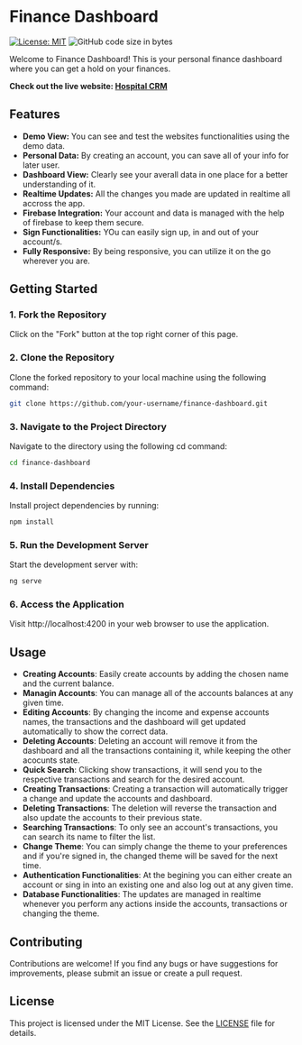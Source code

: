 # Finance Dashboard

[![License: MIT](https://img.shields.io/badge/License-MIT-yellow.svg)](https://opensource.org/licenses/MIT)
![GitHub code size in bytes](https://img.shields.io/github/languages/code-size/demarcoeduard/finance-dashboard)

Welcome to Finance Dashboard! This is your personal finance dashboard where you can get a hold on your finances.

**Check out the live website: [Hospital CRM](https://demarcoeduard.github.io/finance-dashboard/)**

## Features

- **Demo View:** You can see and test the websites functionalities using the demo data.
- **Personal Data:** By creating an account, you can save all of your info for later user.
- **Dashboard View:** Clearly see your averall data in one place for a better understanding of it.
- **Realtime Updates:** All the changes you made are updated in realtime all accross the app.
- **Firebase Integration:** Your account and data is managed with the help of firebase to keep them secure.
- **Sign Functionalities:** YOu can easily sign up, in and out of your account/s.
- **Fully Responsive:** By being responsive, you can utilize it on the go wherever you are.

## Getting Started

### 1. Fork the Repository

Click on the "Fork" button at the top right corner of this page.

### 2. Clone the Repository

Clone the forked repository to your local machine using the following command:

```bash
git clone https://github.com/your-username/finance-dashboard.git
```

### 3. Navigate to the Project Directory

Navigate to the directory using the following cd command:

```bash
cd finance-dashboard
```

### 4. Install Dependencies

Install project dependencies by running:

```bash
npm install
```

### 5. Run the Development Server

Start the development server with:

```bash
ng serve
```

### 6. Access the Application

Visit http://localhost:4200 in your web browser to use the application.

## Usage

- **Creating Accounts**: Easily create accounts by adding the chosen name and the current balance.
- **Managin Accounts**: You can manage all of the accounts balances at any given time.
- **Editing Accounts**: By changing the income and expense accounts names, the transactions and the dashboard will get updated automatically to show the correct data.
- **Deleting Accounts**: Deleting an account will remove it from the dashboard and all the transactions containing it, while keeping the other acocunts state.
- **Quick Search**: Clicking show transactions, it will send you to the respective transactions and search for the desired account.
- **Creating Transactions**: Creating a transaction will automatically trigger a change and update the accounts and dashboard.
- **Deleting Transactions**: The deletion will reverse the transaction and also update the accounts to their previous state.
- **Searching Transactions**: To only see an account's transactions, you can search its name to filter the list.
- **Change Theme**: You can simply change the theme to your preferences and if you're signed in, the changed theme will be saved for the next time.
- **Authentication Functionalities**: At the begining you can either create an account or sing in into an existing one and also log out at any given time.
- **Database Functionalities**: The updates are managed in realtime whenever you perform any actions inside the accounts, transactions or changing the theme.

## Contributing

Contributions are welcome! If you find any bugs or have suggestions for improvements, please submit an issue or create a pull request.

## License

This project is licensed under the MIT License. See the [LICENSE](LICENSE) file for details.
